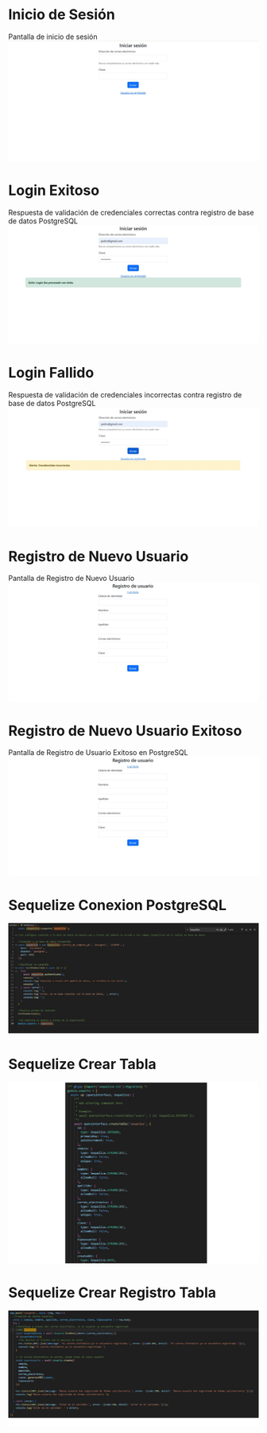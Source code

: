 # Inicio de Sesión
Pantalla de inicio de sesión
![Login](https://github.com/pmbaldac/Angular-NodeJS-Sequelize/blob/main/cliente/ruta/Login.jpg?raw=true)

# Login Exitoso
Respuesta de validación de credenciales correctas contra registro de base de datos PostgreSQL
![Login_Exitodo](https://github.com/pmbaldac/Angular-NodeJS-Sequelize/blob/main/cliente/ruta/Login_Exitoso.jpg?raw=true)

# Login Fallido
Respuesta de validación de credenciales incorrectas contra registro de base de datos PostgreSQL
![Login_Fallido](https://github.com/pmbaldac/Angular-NodeJS-Sequelize/blob/main/cliente/ruta/Login_Fallido.jpg?raw=true)

# Registro de Nuevo Usuario
Pantalla de Registro de Nuevo Usuario
![Nuevo_Usuario](https://github.com/pmbaldac/Angular-NodeJS-Sequelize/blob/main/cliente/ruta/Registro_Usuario.jpg?raw=true)

# Registro de Nuevo Usuario Exitoso
Pantalla de Registro de Usuario Exitoso en PostgreSQL
![Nuevo_Usuario_Exitodo](https://github.com/pmbaldac/Angular-NodeJS-Sequelize/blob/main/cliente/ruta/Registro_Usuario.jpg?raw=true)

# Sequelize Conexion PostgreSQL
![Sequelize_Conexion_PostgreSQL](https://github.com/pmbaldac/Angular-NodeJS-Sequelize/blob/main/cliente/ruta/Sequelize_Conexion_PostgreSQL.jpg?raw=true)

# Sequelize Crear Tabla
![Sequelize_Crear_Tabla](https://github.com/pmbaldac/Angular-NodeJS-Sequelize/blob/main/cliente/ruta/Sequelize_Crear_Tabla.jpg?raw=true)

# Sequelize Crear Registro Tabla
![Sequelize_Crear_Registro_Tabla](https://github.com/pmbaldac/Angular-NodeJS-Sequelize/blob/main/cliente/ruta/Sequelize_Crear_Registro_Tabla.jpg?raw=true)